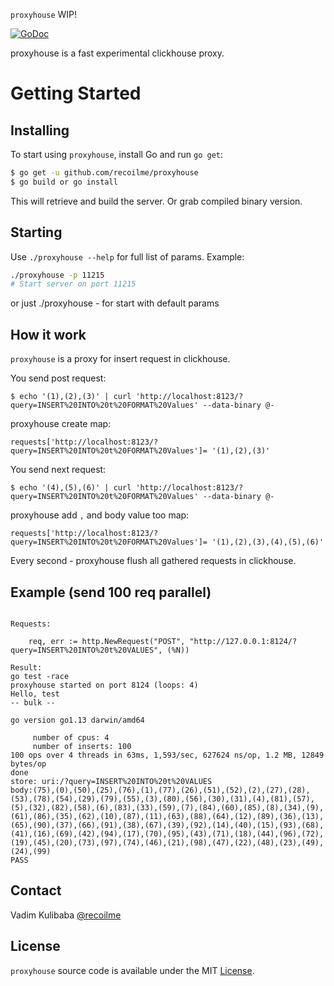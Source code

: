 

`proxyhouse` WIP!

[![GoDoc](https://img.shields.io/badge/api-reference-blue.svg?style=flat-square)](https://godoc.org/github.com/recoilme/proxyhouse)

proxyhouse is a fast experimental clickhouse proxy.


# Getting Started

## Installing

To start using `proxyhouse`, install Go and run `go get`:

```sh
$ go get -u github.com/recoilme/proxyhouse
$ go build or go install
```

This will retrieve and build the server. Or grab compiled binary version.

## Starting

Use `./proxyhouse --help` for full list of params. Example:

```sh
./proxyhouse -p 11215
# Start server on port 11215
```

or just ./proxyhouse - for start with default params

## How it work

`proxyhouse` is a proxy for insert request in clickhouse.

You send post request:


```$ echo '(1),(2),(3)' | curl 'http://localhost:8123/?query=INSERT%20INTO%20t%20FORMAT%20Values' --data-binary @-```


proxyhouse create map:

`requests['http://localhost:8123/?query=INSERT%20INTO%20t%20FORMAT%20Values']= '(1),(2),(3)'`


You send next request:

```$ echo '(4),(5),(6)' | curl 'http://localhost:8123/?query=INSERT%20INTO%20t%20FORMAT%20Values' --data-binary @-```


proxyhouse add `,` and body value too map:


`requests['http://localhost:8123/?query=INSERT%20INTO%20t%20FORMAT%20Values']= '(1),(2),(3),(4),(5),(6)'`

Every second - proxyhouse flush all gathered requests in clickhouse.

## Example (send 100 req parallel)

```

Requests: 

	req, err := http.NewRequest("POST", "http://127.0.0.1:8124/?query=INSERT%20INTO%20t%20VALUES", (%N))

Result:
go test -race
proxyhouse started on port 8124 (loops: 4)
Hello, test
-- bulk --

go version go1.13 darwin/amd64

     number of cpus: 4
     number of inserts: 100
100 ops over 4 threads in 63ms, 1,593/sec, 627624 ns/op, 1.2 MB, 12849 bytes/op
done
store: uri:/?query=INSERT%20INTO%20t%20VALUES
body:(75),(0),(50),(25),(76),(1),(77),(26),(51),(52),(2),(27),(28),(53),(78),(54),(29),(79),(55),(3),(80),(56),(30),(31),(4),(81),(57),(5),(32),(82),(58),(6),(83),(33),(59),(7),(84),(60),(85),(8),(34),(9),(61),(86),(35),(62),(10),(87),(11),(63),(88),(64),(12),(89),(36),(13),(65),(90),(37),(66),(91),(38),(67),(39),(92),(14),(40),(15),(93),(68),(41),(16),(69),(42),(94),(17),(70),(95),(43),(71),(18),(44),(96),(72),(19),(45),(20),(73),(97),(74),(46),(21),(98),(47),(22),(48),(23),(49),(24),(99)
PASS
```

## Contact

Vadim Kulibaba [@recoilme](https://github.com/recoilme)

## License

`proxyhouse` source code is available under the MIT [License](/LICENSE).

